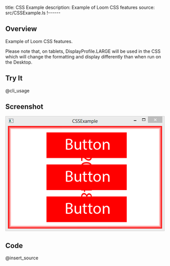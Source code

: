 title: CSS Example
description: Example of Loom CSS features
source: src/CSSExample.ls
!------

## Overview
Example of Loom CSS features.

Please note that, on tablets, DisplayProfile.LARGE will be used in the CSS which will change the formatting and display differently than when run on the Desktop.

## Try It
@cli_usage

## Screenshot
![CSSExample Screenshot](images/screenshot.png)

## Code
@insert_source